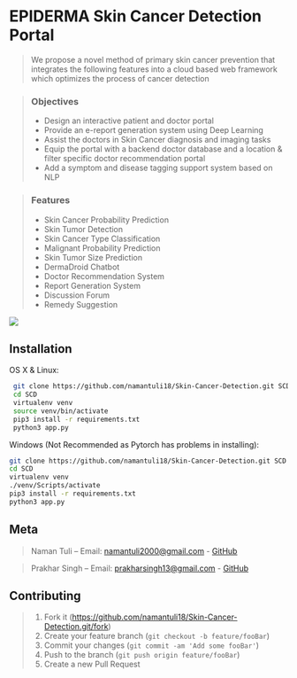 # EPIDERMA Skin Cancer Detection Portal
> We propose a novel method of primary skin cancer prevention that integrates the following features into a cloud based web framework which optimizes the process of cancer detection

>### Objectives 
 >* Design an interactive patient and doctor portal
 >* Provide an e-report generation system using Deep Learning
 >* Assist the doctors in Skin Cancer diagnosis and imaging tasks
 >* Equip the portal with a backend doctor database and a location & filter specific doctor recommendation portal
 >* Add a symptom and disease tagging support system based on NLP

>### Features
  >* Skin Cancer Probability Prediction
  >* Skin Tumor Detection 
  >* Skin Cancer Type Classification
  >* Malignant Probability Prediction
  >* Skin Tumor Size Prediction
  >* DermaDroid Chatbot
  >* Doctor Recommendation System
  >* Report Generation System
  >* Discussion Forum
  >* Remedy Suggestion



![](header.png)

## Installation

OS X & Linux:

```sh
 git clone https://github.com/namantuli18/Skin-Cancer-Detection.git SCD
 cd SCD
 virtualenv venv
 source venv/bin/activate
 pip3 install -r requirements.txt
 python3 app.py
```

Windows (Not Recommended as Pytorch has problems in installing):

```sh
git clone https://github.com/namantuli18/Skin-Cancer-Detection.git SCD
cd SCD
virtualenv venv
./venv/Scripts/activate
pip3 install -r requirements.txt
python3 app.py
```

## Meta

> Naman Tuli – Email: namantuli2000@gmail.com -
[GitHub](https://github.com/namantuli18)

> Prakhar Singh – Email: prakharsingh13@gmail.com -
[GitHub](https://github.com/prakharsingh1312)

## Contributing

>1. Fork it (<https://github.com/namantuli18/Skin-Cancer-Detection.git/fork>)
>2. Create your feature branch (`git checkout -b feature/fooBar`)
>3. Commit your changes (`git commit -am 'Add some fooBar'`)
>4. Push to the branch (`git push origin feature/fooBar`)
>5. Create a new Pull Request

<!-- Markdown link & img dfn's -->
[npm-image]: https://img.shields.io/npm/v/datadog-metrics.svg?style=flat-square
[npm-url]: https://npmjs.org/package/datadog-metrics
[npm-downloads]: https://img.shields.io/npm/dm/datadog-metrics.svg?style=flat-square
[travis-image]: https://img.shields.io/travis/dbader/node-datadog-metrics/master.svg?style=flat-square
[travis-url]: https://travis-ci.org/dbader/node-datadog-metrics
[wiki]: https://github.com/yourname/yourproject/wiki
